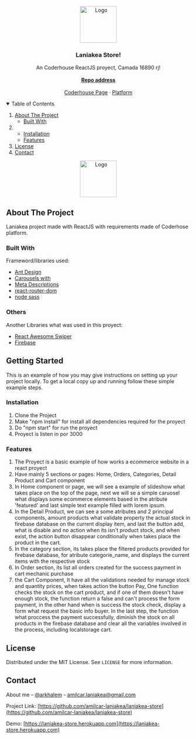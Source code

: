 <!-- @format -->

<!-- PROJECT LOGO -->
<br />
<p align="center">
  <a href="https://laniakea-store.herokuapp.com">
    <img src="https://firebasestorage.googleapis.com/v0/b/laniakea-coder.appspot.com/o/laniakea-coder%2Fmain-logos%2Fark-store-white.png?alt=media&token=cb0380e4-4649-4308-a662-406a81cad11b" alt="Logo" width="100" height="auto">
  </a>

  <h3 align="center">Laniakea Store!</h3>

  <p align="center">
    An Coderhouse ReactJS proyect, Camada 16890 rj!
    <br />
    <br />
    <a href="https://github.com/amilcar-laniakea/laniakea-store"><strong>Repo address</strong></a>
    <br />
    <br />
    <a href="https://www.coderhouse.com/">Coderhouse Page</a>
    ·
    <a href="https://plataforma.coderhouse.com/">Platform</a>
  </p>
</p>

<details open="open">
  <summary>Table of Contents</summary>
  <ol>
    <li>
      <a href="#about-the-project">About The Project</a>
      <ul>
        <li><a href="#built-with">Built With</a></li>
      </ul>
    </li>
    <li>
      <ul>
        <li><a href="#installation">Installation</a></li>
         <li><a href="#features">Features</a></li>
      </ul>
    </li>
    <li><a href="#license">License</a></li>
    <li><a href="#contact">Contact</a></li>
  </ol>
</details>

<p align="center">
  <a href="https://laniakea-store.herokuapp.com">
    <img src="https://firebasestorage.googleapis.com/v0/b/laniakea-coder.appspot.com/o/laniakea-coder%2Fmain-logos%2Fark-store.png?alt=media&token=080b14f4-b217-437f-a1f2-ffe04ff46496" alt="Logo" width="100" height="auto">
  </a>
</p>

<!-- ABOUT THE PROJECT -->

## About The Project

Laniakea project made with ReactJS with requirements made of Coderhose platform.

### Built With

Frameword/libraries used:

-  [Ant Design](https://ant.design/)
-  [Carousels with](https://www.npmjs.com/package/react-awesome-swiper)
-  [Meta Descriptions](https://www.npmjs.com/package/react-helmet)
-  [react-router-dom](https://reactrouter.com/web/guides/quick-start)
-  [node sass](https://www.npmjs.com/package/node-sass)

### Others

Another Libraries what was used in this proyect:

-  [React Awesome Swiper](https://www.npmjs.com/package/react-awesome-swiper)
-  [Firebase](https://www.npmjs.com/package/firebase)

## Getting Started

This is an example of how you may give instructions on setting up your project locally. To get a
local copy up and running follow these simple example steps.

### Installation

1. Clone the Project
2. Make "npm install" for install all dependencies required for the proyect
3. Do "npm start" for run the proyect
4. Proyect is listen in por 3000

### Features

1. The Proyect is a basic example of how works a ecommerce website in a react proyect
2. Have mainly 5 sections or pages: Home, Orders, Categories, Detail Product and Cart component
3. In Home component or page, we will see a example of slideshow what takes place on the top of the
   page, next we will se a simple caruosel what displays some ecommerce elements based in the
   atribute 'featured' and last simple text example filled with lorem ipsum.
4. In the Detail Product, we can see a some atributes and 2 principal components, amount products
   what validate property the actual stock in firebase database on the current display item, and
   last the button add, what is disable and no action when its isn't product stock, and when exist,
   the action button disappear conditionally when takes place the product in the cart.
5. In the category section, its takes place the filtered products provided for firebase database,
   for atribute categorie_name, and displays the current items with the respective stock
6. In Order section, its list all orders created for the success payment in cart mechanic purchase
7. the Cart Component, It have all the validations needed for manage stock and quantity prices, when
   takes action the button Pay, One function checks the stock on the cart product, and if one of
   them doesn't have enough stock, the function return a false and can't process the form payment,
   in the other hand when is success the stock check, display a form what request the basic info
   buyer. In the last step, the function what proccess the payment successfully, diminish the stock
   on all products in the firebase database and clear all the variables involved in the process,
   including localstorage cart.

<!-- LICENSE -->

## License

Distributed under the MIT License. See `LICENSE` for more information.

<!-- CONTACT -->

## Contact

About me - [@arkhalem](https://twitter.com/ArKhaleM) - amilcar.laniakea@gmail.com

Project Link:
[https://github.com/amilcar-laniakea/laniakea-store](https://github.com/amilcar-laniakea/laniakea-store)

Demo: [https://laniakea-store.herokuapp.com](https://laniakea-store.herokuapp.com)

